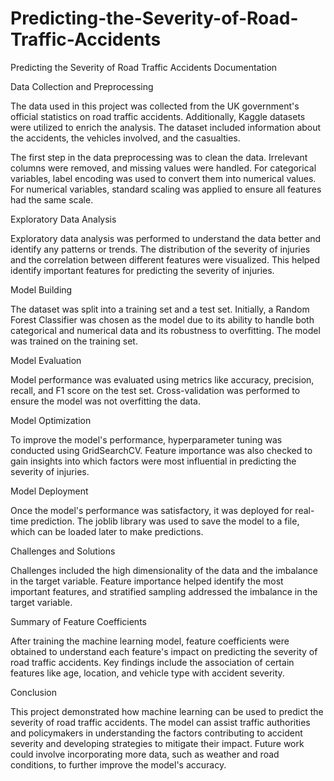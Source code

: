 # Predicting-the-Severity-of-Road-Traffic-Accidents
Predicting the Severity of Road Traffic Accidents
Documentation

Data Collection and Preprocessing

The data used in this project was collected from the UK government's official statistics on road traffic accidents. Additionally, Kaggle datasets were utilized to enrich the analysis. The dataset included information about the accidents, the vehicles involved, and the casualties.

The first step in the data preprocessing was to clean the data. Irrelevant columns were removed, and missing values were handled. For categorical variables, label encoding was used to convert them into numerical values. For numerical variables, standard scaling was applied to ensure all features had the same scale.

Exploratory Data Analysis

Exploratory data analysis was performed to understand the data better and identify any patterns or trends. The distribution of the severity of injuries and the correlation between different features were visualized. This helped identify important features for predicting the severity of injuries.

Model Building

The dataset was split into a training set and a test set. Initially, a Random Forest Classifier was chosen as the model due to its ability to handle both categorical and numerical data and its robustness to overfitting. The model was trained on the training set.

Model Evaluation

Model performance was evaluated using metrics like accuracy, precision, recall, and F1 score on the test set. Cross-validation was performed to ensure the model was not overfitting the data.

Model Optimization

To improve the model's performance, hyperparameter tuning was conducted using GridSearchCV. Feature importance was also checked to gain insights into which factors were most influential in predicting the severity of injuries.

Model Deployment

Once the model's performance was satisfactory, it was deployed for real-time prediction. The joblib library was used to save the model to a file, which can be loaded later to make predictions.

Challenges and Solutions

Challenges included the high dimensionality of the data and the imbalance in the target variable. Feature importance helped identify the most important features, and stratified sampling addressed the imbalance in the target variable.

Summary of Feature Coefficients

After training the machine learning model, feature coefficients were obtained to understand each feature's impact on predicting the severity of road traffic accidents. Key findings include the association of certain features like age, location, and vehicle type with accident severity.

Conclusion

This project demonstrated how machine learning can be used to predict the severity of road traffic accidents. The model can assist traffic authorities and policymakers in understanding the factors contributing to accident severity and developing strategies to mitigate their impact. Future work could involve incorporating more data, such as weather and road conditions, to further improve the model's accuracy.

